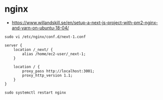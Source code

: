 
# nginx
- https://www.willandskill.se/en/setup-a-next-js-project-with-pm2-nginx-and-yarn-on-ubuntu-18-04/

`sudo vi /etc/nginx/conf.d/next-1.conf`
```shell
server {
    location /_next/ {
        alias /home/ec2-user/_next-1;
    }

    location / {
        proxy_pass http://localhost:3001;
        proxy_http_version 1.1;
    }
}
```
`sudo systemctl restart nginx`
